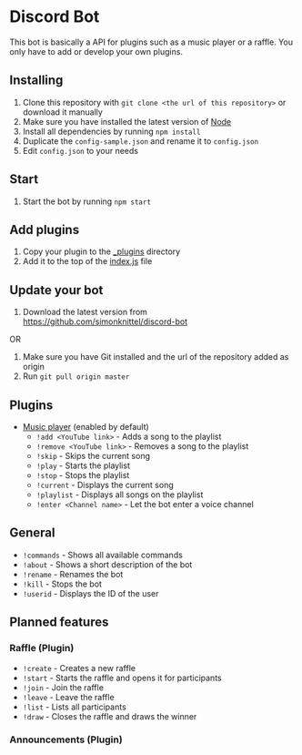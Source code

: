 Discord Bot
===
This bot is basically a API for plugins such as a music player or a raffle. You only have to add or develop your own plugins.

Installing
---
1. Clone this repository with `git clone <the url of this repository>` or download it manually
1. Make sure you have installed the latest version of [Node](https://nodejs.org/en/)
2. Install all dependencies by running `npm install`
3. Duplicate the `config-sample.json` and rename it to `config.json`
4. Edit `config.json` to your needs

Start
---
1. Start the bot by running `npm start`

Add plugins
---
1. Copy your plugin to the [_plugins](./_plugins) directory
2. Add it to the top of the [index.js](./index.js) file

Update your bot
---
1. Download the latest version from https://github.com/simonknittel/discord-bot

OR

1. Make sure you have Git installed and the url of the repository added as origin
2. Run `git pull origin master`

Plugins
---
* [Music player](./_plugins/music-player.js) (enabled by default)
    + `!add <YouTube link>` - Adds a song to the playlist
    + `!remove <YouTube link>` - Removes a song to the playlist
    + `!skip` - Skips the current song
    + `!play` - Starts the playlist
    + `!stop` - Stops the playlist
    + `!current` - Displays the current song
    + `!playlist` - Displays all songs on the playlist
    + `!enter <Channel name>` - Let the bot enter a voice channel

General
---

* `!commands` - Shows all available commands
* `!about` - Shows a short description of the bot
* `!rename` - Renames the bot
* `!kill` - Stops the bot
* `!userid` - Displays the ID of the user

Planned features
---

### Raffle (Plugin)
* `!create` - Creates a new raffle
* `!start` - Starts the raffle and opens it for participants
* `!join` - Join the raffle
* `!leave` - Leave the raffle
* `!list` - Lists all participants
* `!draw` - Closes the raffle and draws the winner

### Announcements (Plugin)

